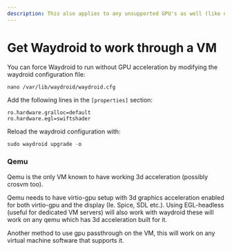 ```yaml
---
description: This also applies to any unsupported GPU's as well (like nVidia)
---
```


# Get Waydroid to work through a VM

You can force Waydroid to run without GPU acceleration by modifying the waydroid configuration file:

```
nano /var/lib/waydroid/waydroid.cfg
```

Add the following lines in the `[properties]` section:

```
ro.hardware.gralloc=default
ro.hardware.egl=swiftshader
```

Reload the waydroid configuration with:

```js
sudo waydroid upgrade -o
```

### Qemu
Qemu is the only VM known to have working 3d acceleration (possibly crosvm too).

Qemu needs to have virtio-gpu setup with 3d graphics acceleration enabled for both virtio-gpu and the display (Ie. Spice, SDL etc.). Using EGL-headless (useful for dedicated VM servers) will also work with waydroid these will work on any qemu which has 3d acceleration built for it.

Another method to use gpu passthrough on the VM, this will work on any virtual machine software that supports it.
